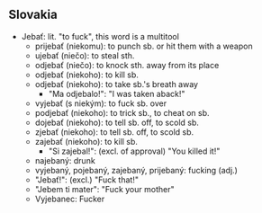 ## Slovakia
- Jebať: lit. "to fuck", this word is a multitool
  - prijebať (niekomu): to punch sb. or hit them with a weapon
  - ujebať (niečo): to steal sth.
  - odjebať (niečo): to knock sth. away from its place
  - odjebať (niekoho): to kill sb.
  - odjebať (niekoho): to take sb.'s breath away
    - "Ma odjebalo!": "I was taken aback!"
  - vyjebať (s niekým): to fuck sb. over
  - podjebať (niekoho): to trick sb., to cheat on sb.
  - dojebať (niekoho): to tell sb. off, to scold sb.
  - zjebať (niekoho): to tell sb. off, to scold sb.
  - zajebať (niekoho): to kill sb.
    - "Si zajebal!": (excl. of approval) "You killed it!"
  - najebaný: drunk
  - vyjebaný, pojebaný, zajebaný, prijebaný: fucking (adj.)
  - "Jebať!": (excl.) "Fuck that!"
  - "Jebem ti mater": "Fuck your mother"
  - Vyjebanec: Fucker

